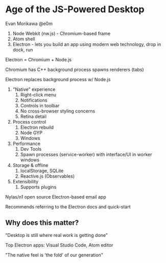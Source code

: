 # Age of the JS-Powered Desktop

Evan Morikawa
@e0m


1. Node Webkit (nw.js) - Chromium-based frame
1. Atom shell
1. Electron - lets you build an app using modern web technology, drop in dock, run


Electron = Chromium + Node.js


Chromium has C++ background process spawns renderers (tabs)

Electron replaces background process w/ Node.js

1. "Native" experience
	1. Right-click menu
	1. Notifications
	1. Controls in toolbar
	1. No cross-browser styling concerns
	1. Retina detail
1. Process control
	1. Electron rebuild
	1. Node GYP
	1. Windows
1. Performance
	1. Dev Tools
	1. Spawn processes (service-worker) with interface/UI in worker windows
1. Storage & offline
	1. localStorage, SQLite
	1. Reactive.js (Observables)
1. Extensibility
	1. Supports plugins


Nylas/n1 open source Electron-based email app

Recommends referring to the Electron docs and quick-start


## Why does this matter?

"Desktop is still where real work is getting done"


Top Electron apps: Visual Studio Code, Atom editor

"The native feel is 'the fold' of our generation"




